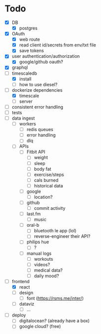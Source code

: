 # Todo

- [x] DB
  - [x] postgres
- [X] OAuth
  - [X] web route
  - [X] read client id/secrets from env/txt file
  - [x] save tokens
- [x] user authentication/authorization
  - [x] google/github oauth?
- [x] graphql
- [ ] timescaledb
  - [x] install
  - [ ] how to use diesel?
- [ ] dockerize dependencies
  - [x] timescale
  - [ ] server
- [ ] consistent error handling
- [ ] tests
- [ ] data ingest
  - [ ] workers
    - [ ] redis queues
    - [ ] error handling
    - [ ] dlq
  - [ ] APIs
    - [ ] Fitbit API
      - [ ] weight
      - [ ] sleep
      - [ ] body fat
      - [ ] exercise/steps
      - [ ] cals burned
      - [ ] historical data
    - [ ] google
      - [ ] location?
    - [ ] github
      - [ ] commit activity
    - [ ] last.fm
      - [ ] music
    - [ ] oral-b
      - [ ] bluetooth le app (lol)
      - [ ] reverse-engineer their API?
    - [ ] philips hue
      - [ ] ?
    - [ ] manual logs
      - [ ] workouts
      - [ ] videos?
      - [ ] medical data?
      - [ ] daily mood?
- [ ] frontend
  - [x] react
  - [ ] design
    - [ ] font (https://rsms.me/inter/)
  - [ ] dataviz
    - [ ] ...
- [ ] deploy
  - [ ] digitalocean? (already have a box)
  - [ ] google cloud? (free)

